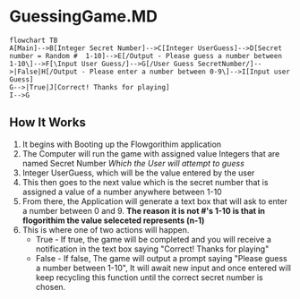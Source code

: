 # GuessingGame.MD
 ```mermaid
flowchart TB
A[Main]-->B[Integer Secret Number]-->C[Integer UserGuess]-->D[Secret number = Random #  1-10]-->E[/Output - Please guess a number between  1-10\]-->F[\Input User Guess/]-->G[/User Guess SecretNumber/]-->|False|H[/Output - Please enter a number between 0-9\]-->I[Input user Guess]
G-->|True|J[Correct! Thanks for playing]
I-->G
```

## How It Works
1. It begins with Booting up the Flowgorithim application
2. The Computer will run the game with assigned value Integers that are named Secret Number _Which the User will attempt to guess_
3. Integer UserGuess, which will be the value entered by the user
4. This then goes to the next value which is the secret number that is assigned a value of a number anywhere between 1-10
5. From there, the Application will generate a text box that will ask to enter a number between 0 and 9. **The reason it is not #'s 1-10 is that in flogorithim the value seleceted represents (n-1)**
6. This is where one of two actions will happen.
   * True - If true, the game will be completed and you will receive a notification in the text box saying "Correct! Thanks for playing"
   * False - If false, The game will output a prompt saying "Please guess a number between  1-10", It will await new input and once entered will keep recycling this function until the correct secret number is chosen.
